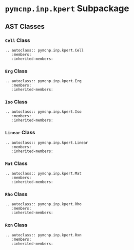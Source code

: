 # `pymcnp.inp.kpert` Subpackage

## AST Classes

### `Cell` Class

```{eval-rst}
.. autoclass:: pymcnp.inp.kpert.Cell
   :members:
   :inherited-members:
```

### `Erg` Class

```{eval-rst}
.. autoclass:: pymcnp.inp.kpert.Erg
   :members:
   :inherited-members:
```

### `Iso` Class

```{eval-rst}
.. autoclass:: pymcnp.inp.kpert.Iso
   :members:
   :inherited-members:
```

### `Linear` Class

```{eval-rst}
.. autoclass:: pymcnp.inp.kpert.Linear
   :members:
   :inherited-members:
```

### `Mat` Class

```{eval-rst}
.. autoclass:: pymcnp.inp.kpert.Mat
   :members:
   :inherited-members:
```

### `Rho` Class

```{eval-rst}
.. autoclass:: pymcnp.inp.kpert.Rho
   :members:
   :inherited-members:
```

### `Rxn` Class

```{eval-rst}
.. autoclass:: pymcnp.inp.kpert.Rxn
   :members:
   :inherited-members:
```
